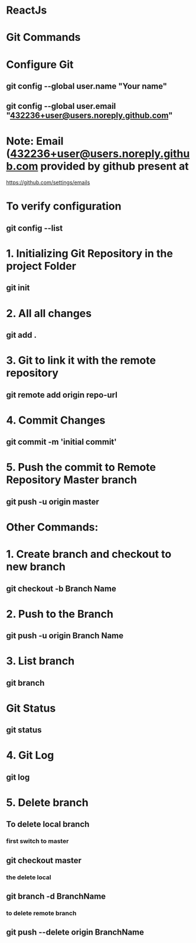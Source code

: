 # ReactJs

# Git Commands

# Configure Git

## git config --global user.name "Your name"
## git config --global user.email "432236+user@users.noreply.github.com"

# Note: Email (432236+user@users.noreply.github.com provided by github present at

https://github.com/settings/emails

# To verify configuration

## git config --list



# 1. Initializing Git Repository in the project Folder

## git init

# 2. All all changes

## git add .

# 3. Git to link it with the remote repository

## git remote add origin repo-url

# 4. Commit Changes

## git commit -m 'initial commit'

# 5. Push the commit to Remote Repository Master branch

## git push -u origin master

# Other Commands:

# 1. Create branch and checkout to new branch

## git checkout -b Branch Name

# 2. Push to the Branch 

## git push -u origin Branch Name

# 3. List branch

## git branch

# Git Status

## git status

# 4. Git Log

## git log

# 5. Delete branch

## To delete local branch

### first switch to master

## git checkout master

### the delete local

## git branch -d BranchName

### to delete remote branch

## git push --delete origin BranchName

